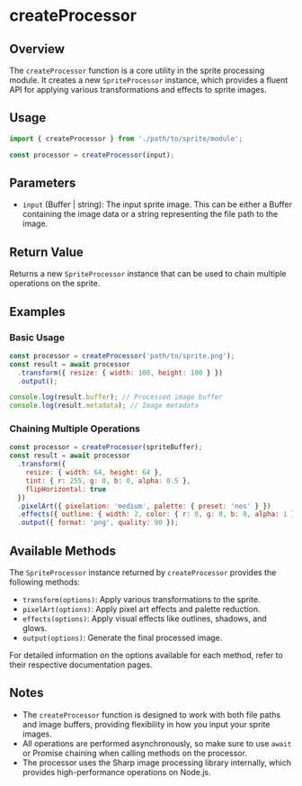 # createProcessor

## Overview

The `createProcessor` function is a core utility in the sprite processing module. It creates a new `SpriteProcessor` instance, which provides a fluent API for applying various transformations and effects to sprite images.

## Usage

```javascript
import { createProcessor } from './path/to/sprite/module';

const processor = createProcessor(input);
```

## Parameters

- `input` (Buffer | string): The input sprite image. This can be either a Buffer containing the image data or a string representing the file path to the image.

## Return Value

Returns a new `SpriteProcessor` instance that can be used to chain multiple operations on the sprite.

## Examples

### Basic Usage

```javascript
const processor = createProcessor('path/to/sprite.png');
const result = await processor
  .transform({ resize: { width: 100, height: 100 } })
  .output();

console.log(result.buffer); // Processed image buffer
console.log(result.metadata); // Image metadata
```

### Chaining Multiple Operations

```javascript
const processor = createProcessor(spriteBuffer);
const result = await processor
  .transform({
    resize: { width: 64, height: 64 },
    tint: { r: 255, g: 0, b: 0, alpha: 0.5 },
    flipHorizontal: true
  })
  .pixelArt({ pixelation: 'medium', palette: { preset: 'nes' } })
  .effects({ outline: { width: 2, color: { r: 0, g: 0, b: 0, alpha: 1 } } })
  .output({ format: 'png', quality: 90 });
```

## Available Methods

The `SpriteProcessor` instance returned by `createProcessor` provides the following methods:

- `transform(options)`: Apply various transformations to the sprite.
- `pixelArt(options)`: Apply pixel art effects and palette reduction.
- `effects(options)`: Apply visual effects like outlines, shadows, and glows.
- `output(options)`: Generate the final processed image.

For detailed information on the options available for each method, refer to their respective documentation pages.

## Notes

- The `createProcessor` function is designed to work with both file paths and image buffers, providing flexibility in how you input your sprite images.
- All operations are performed asynchronously, so make sure to use `await` or Promise chaining when calling methods on the processor.
- The processor uses the Sharp image processing library internally, which provides high-performance operations on Node.js.